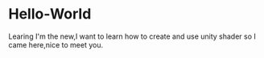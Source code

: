 # Hello-World
Learing
I'm the new,I want to learn how to create and use unity shader so I came here,nice to meet you.
